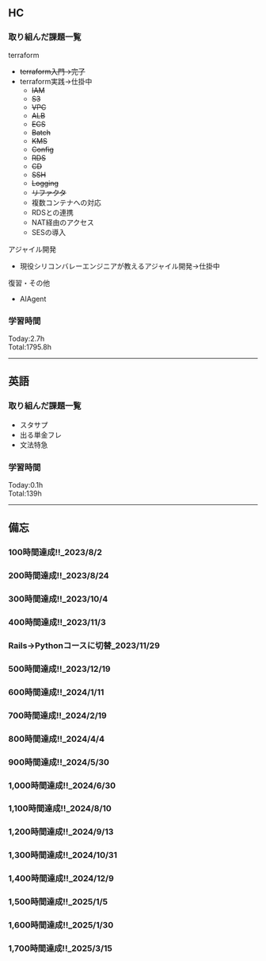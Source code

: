 ## HC
### 取り組んだ課題一覧
terraform
- ~~terraform入門→完了~~
- terraform実践→仕掛中
  - ~~IAM~~
  - ~~S3~~
  - ~~VPC~~
  - ~~ALB~~
  - ~~ECS~~
  - ~~Batch~~
  - ~~KMS~~
  - ~~Config~~
  - ~~RDS~~
  - ~~CD~~
  - ~~SSH~~
  - ~~Logging~~
  - ~~リファクタ~~
  - 複数コンテナへの対応
  - RDSとの連携
  - NAT経由のアクセス
  - SESの導入

アジャイル開発
- 現役シリコンバレーエンジニアが教えるアジャイル開発→仕掛中

復習・その他
- AIAgent

### 学習時間
Today:2.7h<br>
Total:1795.8h

------------------------------------------
## 英語
### 取り組んだ課題一覧
- スタサプ
- 出る単金フレ
- 文法特急

### 学習時間
Today:0.1h<br>
Total:139h

------------------------------------------
## 備忘
### 100時間達成!!_2023/8/2
### 200時間達成!!_2023/8/24
### 300時間達成!!_2023/10/4
### 400時間達成!!_2023/11/3
### Rails→Pythonコースに切替_2023/11/29
### 500時間達成!!_2023/12/19
### 600時間達成!!_2024/1/11
### 700時間達成!!_2024/2/19
### 800時間達成!!_2024/4/4
### 900時間達成!!_2024/5/30
### 1,000時間達成!!_2024/6/30
### 1,100時間達成!!_2024/8/10
### 1,200時間達成!!_2024/9/13
### 1,300時間達成!!_2024/10/31
### 1,400時間達成!!_2024/12/9
### 1,500時間達成!!_2025/1/5
### 1,600時間達成!!_2025/1/30
### 1,700時間達成!!_2025/3/15